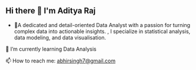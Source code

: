 ## Hi there 👋 I'm Aditya Raj

- 👀A dedicated and detail-oriented Data Analyst with a passion for turning complex data into actionable insights. , I specialize in statistical analysis, data modeling, and data visualisation.
  
🌱 I’m currently learning Data Analysis

📫 How to reach me: abhirsingh7@gmail.com
<!--
**AdityaRaj-04/AdityaRaj-04** is a ✨ _special_ ✨ repository because its `README.md` (this file) appears on your GitHub profile.

Here are some ideas to get you started:

- 🔭 I’m currently working on ...
- 🌱 I’m currently learning ...
- 👯 I’m looking to collaborate on ...
- 🤔 I’m looking for help with ...
- 💬 Ask me about ...
- 📫 How to reach me: ...
- 😄 Pronouns: ...
- ⚡ Fun fact: ...
-->
